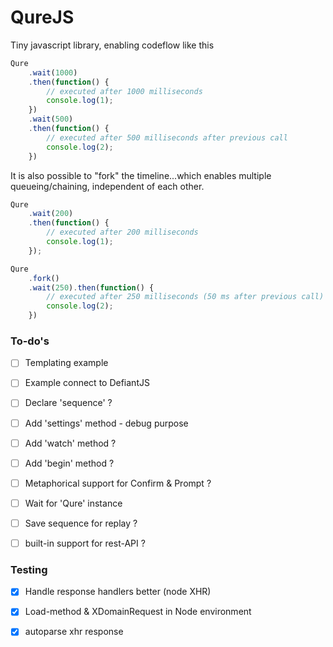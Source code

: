 # QureJS
Tiny javascript library, enabling codeflow like this

```js
Qure
    .wait(1000)
    .then(function() {
        // executed after 1000 milliseconds
        console.log(1);
    })
    .wait(500)
    .then(function() {
        // executed after 500 milliseconds after previous call
        console.log(2);
    })

```

It is also possible to "fork" the timeline...which enables multiple queueing/chaining, independent of each other.

```js
Qure
    .wait(200)
    .then(function() {
        // executed after 200 milliseconds
        console.log(1);
    });

Qure
    .fork()
    .wait(250).then(function() {
        // executed after 250 milliseconds (50 ms after previous call)
        console.log(2);
    })

```

### To-do's
- [ ] Templating example
- [ ] Example connect to DefiantJS
- [ ] Declare 'sequence' ?
- [ ] Add 'settings' method - debug purpose
- [ ] Add 'watch' method ?
- [ ] Add 'begin' method ?
- [ ] Metaphorical support for Confirm & Prompt ?
- [ ] Wait for 'Qure' instance
- [ ] Save sequence for replay ?
- [ ] built-in support for rest-API ?


### Testing
- [x] Handle response handlers better (node XHR)
- [x] Load-method & XDomainRequest in Node environment
- [x] autoparse xhr response

